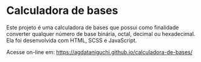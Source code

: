# Calculadora de bases

Este projeto é uma calculadora de bases que possui como finalidade converter qualquer número de base binária, octal, decimal ou hexadecimal.
Ela foi desenvolvida com HTML, SCSS e JavaScript.

Acesse on-line em: https://agdataniguchi.github.io/calculadora-de-bases/
